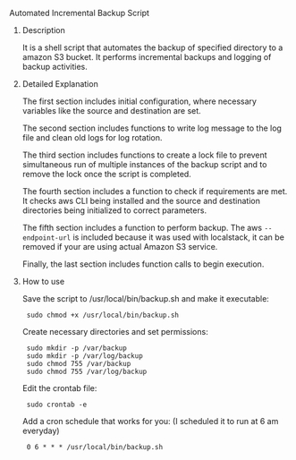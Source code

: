Automated Incremental Backup Script

1. Description

	It is a shell script that automates the backup of specified directory to a amazon S3 bucket. It performs incremental backups and logging of backup activities. 

2. Detailed Explanation
	
	The first section includes initial configuration, where necessary variables like the source and destination are set.

	The second section includes functions to write log message to the log file and clean old logs for log rotation.

	The third section includes functions to create a lock file to prevent simultaneous run of multiple instances of the backup script and to remove the lock once the script is completed.

	The fourth section includes a function to check if requirements are met. It checks aws CLI being installed and the source and destination directories being initialized to correct parameters.

	The fifth section includes a function to perform backup. The aws `--endpoint-url`  is included because it was used with localstack, it can be removed if your are using actual Amazon S3 service.

	Finally, the last section includes function calls to begin execution.

3. How to use 

	 Save the script to /usr/local/bin/backup.sh and make it executable:

		sudo chmod +x /usr/local/bin/backup.sh
	
	Create necessary directories and set permissions:

		sudo mkdir -p /var/backup
		sudo mkdir -p /var/log/backup
		sudo chmod 755 /var/backup
		sudo chmod 755 /var/log/backup
		
	Edit the crontab file:

		sudo crontab -e

	Add a cron schedule that works for you: (I scheduled it to run at 6 am everyday)

		0 6 * * * /usr/local/bin/backup.sh
